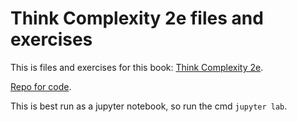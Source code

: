 # Think Complexity 2e files and exercises

This is files and exercises for this book: [Think Complexity 2e](https://greenteapress.com/wp/think-complexity-2e/).

[Repo for code](https://github.com/AllenDowney/ThinkComplexity2).


This is best run as a jupyter notebook, so run the cmd `jupyter lab`.